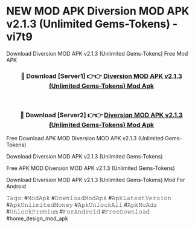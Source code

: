 # NEW MOD APK Diversion MOD APK v2.1.3 (Unlimited Gems-Tokens) - vi7t9
Download Diversion MOD APK v2.1.3 (Unlimited Gems-Tokens) Free Mod APK

<div align="center">
<h3>🔴 Download [Server1] 👉👉 <a href="https://apk-comot.site?title=Diversion_MOD_APK_v2.1.3_(Unlimited_Gems-Tokens)">Diversion MOD APK v2.1.3 (Unlimited Gems-Tokens) Mod Apk</a></h3><br>

<h3>🔴 Download [Server2] 👉👉 <a href="https://apk-comot.site?title=Diversion_MOD_APK_v2.1.3_(Unlimited_Gems-Tokens)">Diversion MOD APK v2.1.3 (Unlimited Gems-Tokens) Mod Apk</a></h3>
</div>


Free Download APK MOD Diversion MOD APK v2.1.3 (Unlimited Gems-Tokens)

Download Diversion MOD APK v2.1.3 (Unlimited Gems-Tokens) 

Free APK MOD Diversion MOD APK v2.1.3 (Unlimited Gems-Tokens) 

Download Diversion MOD APK v2.1.3 (Unlimited Gems-Tokens) Mod For Android

𝚃𝚊𝚐𝚜: #𝙼𝚘𝚍𝙰𝚙𝚔 #𝙳𝚘𝚠𝚗𝚕𝚘𝚊𝚍𝙼𝚘𝚍𝙰𝚙𝚔 #𝙰𝚙𝚔𝙻𝚊𝚝𝚎𝚜𝚝𝚅𝚎𝚛𝚜𝚒𝚘𝚗 #𝙰𝚙𝚔𝚄𝚗𝚕𝚒𝚖𝚒𝚝𝚎𝚍𝙼𝚘𝚗𝚎𝚢 #𝙰𝚙𝚔𝚄𝚗𝚕𝚘𝚌𝚔𝙰𝚕𝚕 #𝙰𝚙𝚔𝙽𝚘𝙰𝚍𝚜 #𝚄𝚗𝚕𝚘𝚌𝚔𝙿𝚛𝚎𝚖𝚒𝚞𝚖 #𝙵𝚘𝚛𝙰𝚗𝚍𝚛𝚘𝚒𝚍 #𝙵𝚛𝚎𝚎𝙳𝚘𝚠𝚗𝚕𝚘𝚊𝚍 #home_design_mod_apk